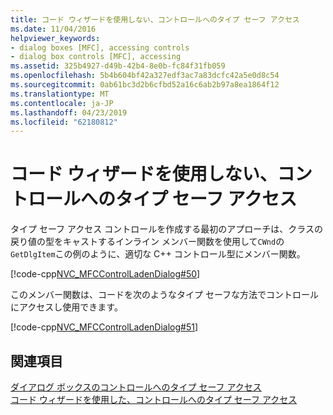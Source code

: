```yaml
---
title: コード ウィザードを使用しない、コントロールへのタイプ セーフ アクセス
ms.date: 11/04/2016
helpviewer_keywords:
- dialog boxes [MFC], accessing controls
- dialog box controls [MFC], accessing
ms.assetid: 325b4927-d49b-42b4-8e0b-fc84f31fb059
ms.openlocfilehash: 5b4b604bf42a327edf3ac7a83dcfc42a5e0d8c54
ms.sourcegitcommit: 0ab61bc3d2b6cfbd52a16c6ab2b97a8ea1864f12
ms.translationtype: MT
ms.contentlocale: ja-JP
ms.lasthandoff: 04/23/2019
ms.locfileid: "62180812"
---
```

# <a name="type-safe-access-to-controls-without-code-wizards"></a>コード ウィザードを使用しない、コントロールへのタイプ セーフ アクセス

タイプ セーフ アクセス コントロールを作成する最初のアプローチは、クラスの戻り値の型をキャストするインライン メンバー関数を使用して`CWnd`の`GetDlgItem`この例のように、適切な C++ コントロール型にメンバー関数。

[!code-cpp[NVC_MFCControlLadenDialog#50](../mfc/codesnippet/cpp/type-safe-access-to-controls-without-code-wizards_1.cpp)]

このメンバー関数は、コードを次のようなタイプ セーフな方法でコントロールにアクセスし使用できます。

[!code-cpp[NVC_MFCControlLadenDialog#51](../mfc/codesnippet/cpp/type-safe-access-to-controls-without-code-wizards_2.cpp)]

## <a name="see-also"></a>関連項目

[ダイアログ ボックスのコントロールへのタイプ セーフ アクセス](../mfc/type-safe-access-to-controls-in-a-dialog-box.md)<br/>
[コード ウィザードを使用した、コントロールへのタイプ セーフ アクセス](../mfc/type-safe-access-to-controls-with-code-wizards.md)
